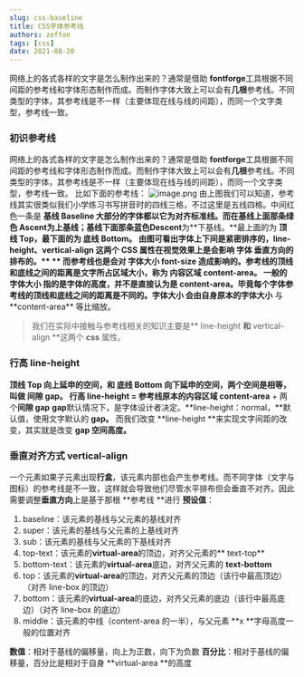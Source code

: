 ```yaml
---
slug: css-baseline
title: CSS字体参考线
authors: zeffon
tags: [css]
date: 2021-08-20
---
```


网络上的各式各样的文字是怎么制作出来的？通常是借助 **fontforge**工具根据不同间距的参考线和字体形态制作而成。而制作字体大致上可以会有**几根**参考线。不同类型的字体，其参考线是不一样（主要体现在线与线的间距），而同一个文字类型，参考线一致。

<!--truncate-->

### 初识参考线

网络上的各式各样的文字是怎么制作出来的？通常是借助 **fontforge**工具根据不同间距的参考线和字体形态制作而成。而制作字体大致上可以会有**几根**参考线。不同类型的字体，其参考线是不一样（主要体现在线与线的间距），而同一个文字类型，参考线一致。
比如下面的参考线：
![image.png](https://cdn.nlark.com/yuque/0/2021/png/656137/1628069640927-b3a73212-dc34-4117-9b02-2c8764964b27.png#clientId=ueee32d4f-a6d1-4&from=paste&id=u43441068&margin=%5Bobject%20Object%5D&name=image.png&originHeight=572&originWidth=1406&originalType=url&ratio=1&size=93490&status=done&style=shadow&taskId=u42290a91-dfae-408a-a901-1b603d31d35)
由上图我们可以知道，参考线其实很类似我们小学练习书写拼音时的四线三格，不过这里是五线四格。中间红色一条是 **基线 Baseline **大部分的字体都以它为对齐标准线。而在基线上面那条绿色 **Ascent**为**上基线；**基线下面那条蓝色**Descent**为**下基线。**最上面的为 **顶线 Top，**最下面的为 **底线 Bottom**。
由图可看出字体上下间是紧密排序的，**line-height、vertical-align **这两个 CSS 属性在视觉效果上是会影响 **字体 **垂直方向的排布的。\*\* **
而参考线也是会对 **字体大小 font-size **造成影响的。参考线的**顶线**和**底线**之间的距离是文字所占区域大小，称为 **内容区域 content-area**。 一般的 **字体大小 **指的是字体的高度，并不是直接认为是 **content-area**。毕竟每个字体参考线的**顶线**和**底线**之间的距离是不同的。字体大小 会由自身**原本的字体大小** 与 **content-area\*\* 等比缩放。

> 我们在实际中接触与参考线相关的知识主要是** line-height **和** vertical-align **这两个 **css** 属性。

### 行高 line-height

**顶线 Top **向上延申的空间，和 **底线 Bottom **向下延申的空间，两个空间是**相等**，叫做 **间隙 gap**。
**行高 line-height** **=** 参考线原本的**内容区域 content-area** + 两个**间隙 gap**
**gap**默认情况下，是字体设计者决定。**line-height：normal，**默认值，使用文字默认的 **gap。**
而我们改变 **line-height **来实现文字间距的改变，其实就是改变 **gap 空间高度。**

### 垂直对齐方式 vertical-align

一个元素如果子元素出现**行盒**，该元素内部也会产生参考线。而不同字体（文字与图标）的参考线是不一致，这样就会导致他们尽管水平排布但会垂直不对齐。因此需要调整**垂直方向**上是基于那根 **参考线 **进行
**预设值**：

1. baseline：该元素的基线与父元素的基线对齐
1. super：该元素的基线与父元素的上基线对齐
1. sub：该元素的基线与父元素的下基线对齐
1. top-text：该元素的**virtual-area**的顶边，对齐父元素的** text-top**
1. bottom-text：该元素的**virtual-area**底边，对齐父元素的 **text-bottom**
1. top：该元素的**virtual-area**的顶边，对齐父元素的顶边（该行中最高顶边）（对齐 line-box 的顶边）
1. bottom：该元素的**virtual-area**的底边，对齐父元素的底边（该行中最高底边）（对齐 line-box 的底边）
1. middle：该元素的中线（content-area 的一半），与父元素 **x **字母高度一般的位置对齐

**数值**：相对于基线的偏移量，向上为正数，向下为负数
**百分比**：相对于基线的偏移量，百分比是相对于自身 **virtual-area **的高度
